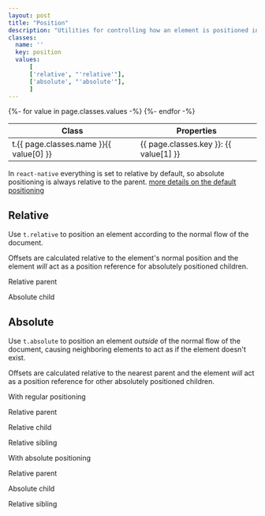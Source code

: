 ```yaml
---
layout: post
title: "Position"
description: "Utilities for controlling how an element is positioned in the DOM."
classes:
  name: ''
  key: position
  values: 
      [
      ['relative', "'relative'"],
      ['absolute', "'absolute'"],
      ]
---
```


<div class="mt-0 border-t border-b border-gray-300 overflow-hidden relative">
<div class="lg:max-h-sm overflow-y-auto scrollbar-w-2 scrollbar-track-gray-lighter scrollbar-thumb-rounded scrollbar-thumb-gray scrolling-touch">
<table class="w-full text-left table-collapse mb-0">
    <thead>
    <tr>
    <th class="text-sm font-semibold text-gray-700 p-2 bg-gray-100">Class</th>
    <th class="text-sm font-semibold text-gray-700 p-2 bg-gray-100">Properties</th>
    </tr>
    </thead>
    <tbody class="align-baseline">
    {%- for value in page.classes.values -%}
        <tr>
        <td class="p-2 border-t border-gray-300 font-mono text-xs text-purple-700 whitespace-no-wrap"><span class="rnt-object">t</span>.{{ page.classes.name }}{{ value[0] }}</td>
        <td class="p-2 border-t border-gray-300 font-mono text-xs text-blue-700 whitespace-pre">{{ page.classes.key }}: {{ value[1] }}</td>
        </tr>
    {%- endfor -%}
    </tbody>
</table>
</div>
</div>

In `react-native` everything is set to relative by default, so absolute positioning is always relative to the parent. [more details on the default positioning](https://facebook.github.io/react-native/docs/layout-props#position)

## Relative

Use <code class="language-plaintext"><span class="rnt-object">t</span>.relative</code> to position an element according to the normal flow of the document.

Offsets are calculated relative to the element's normal position and the element *will* act as a position reference for absolutely positioned children.

<div class="relative h-32 bg-gray-600 p-4 text-gray-900">
  <p>Relative parent</p>
  <div class="absolute bottom-0 right-0 bg-gray-800 p-4 text-gray-400">
    <p>Absolute child</p>
  </div>
</div>

## Absolute

Use <code class="language-plaintext"><span class="rnt-object">t</span>.absolute</code> to position an element *outside* of the normal flow of the document, causing neighboring elements to act as if the element doesn't exist.

Offsets are calculated relative to the nearest parent and the element *will* act as a position reference for other absolutely positioned children.

<p class="text-sm text-gray-600 mb-1">With regular positioning</p>
<div class="relative bg-gray-500 p-4 text-gray-700">
  <p class="mb-2">Relative parent</p>
  <div class="relative bottom-0 left-0 bg-gray-800 p-4 text-gray-400 inline-block">
    <p>Relative child</p>
  </div>
  <div class="bg-gray-400 p-4 text-gray-700 inline-block relative">
    <p>Relative sibling</p>
  </div>
</div>

<p class="text-sm text-gray-600 mb-1">With absolute positioning</p>
<div class="relative bg-gray-500 p-4 text-gray-700">
  <p class="mb-2">Relative parent</p>
  <div class="absolute top-0 right-0 bg-gray-800 p-4 text-gray-400 inline-block">
    <p>Absolute child</p>
  </div>
  <div class="bg-gray-400 p-4 relative text-gray-700 inline-block relative">
    <p>Relative sibling</p>
  </div>
</div>

